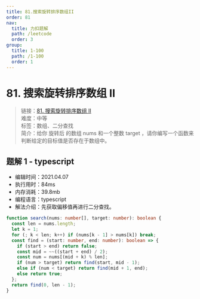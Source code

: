 ```yaml
---
title: 81.搜索旋转排序数组II
order: 81
nav:
  title: 力扣题解
  path: /leetcode
  order: 3
group:
  title: 1-100
  path: /1-100
  order: 1
---
```


# 81. 搜索旋转排序数组 II

> 链接：[81. 搜索旋转排序数组 II](https://leetcode-cn.com/problems/search-in-rotated-sorted-array-ii/)  
> 难度：中等  
> 标签：数组、二分查找  
> 简介：给你 旋转后 的数组 nums 和一个整数 target ，请你编写一个函数来判断给定的目标值是否存在于数组中。

## 题解 1 - typescript

- 编辑时间：2021.04.07
- 执行用时：84ms
- 内存消耗：39.8mb
- 编程语言：typescript
- 解法介绍：先获取偏移值再进行二分查找。

```typescript
function search(nums: number[], target: number): boolean {
  const len = nums.length;
  let k = 1;
  for (; k < len; k++) if (nums[k - 1] > nums[k]) break;
  const find = (start: number, end: number): boolean => {
    if (start > end) return false;
    const mid = ~~((start + end) / 2);
    const num = nums[(mid + k) % len];
    if (num > target) return find(start, mid - 1);
    else if (num < target) return find(mid + 1, end);
    else return true;
  };
  return find(0, len - 1);
}
```
